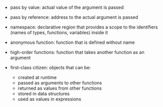 
- pass by value: actual value of the argument is passed
- pass by reference: address to the actual argument is passed

- namespace: declarative region that provides a scope to the identifiers (names of types, functions, variables) inside it
- anonymous function: function that is defined without name

- high-order functions: function that takes another function as an argument
- first-class citizen: objects that can be:
  - created at runtime
  - passed as arguments to other functions
  - returned as values from other functions
  - stored in data structures
  - used as values in expressions
